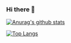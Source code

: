 ### Hi there 👋

<!--
**eddyfrancisco/eddyfrancisco** is a ✨ _special_ ✨ repository because its `README.md` (this file) appears on your GitHub profile.

Here are some ideas to get you started:

- 🔭 I’m currently working on ...
- 🌱 I’m currently learning ...
- 👯 I’m looking to collaborate on ...
- 🤔 I’m looking for help with ...
- 💬 Ask me about ...
- 📫 How to reach me: ...
- 😄 Pronouns: ...
- ⚡ Fun fact: ...
-->

[![Anurag's github stats](https://github-readme-stats.vercel.app/api?username=eddyfrancisco)](https://github.com/eddyfrancisco/github-readme-stats)

[![Top Langs](https://github-readme-stats.vercel.app/api/top-langs/?username=eddyfrancisco)](https://github.com/eddyfrancisco/github-readme-stats)
